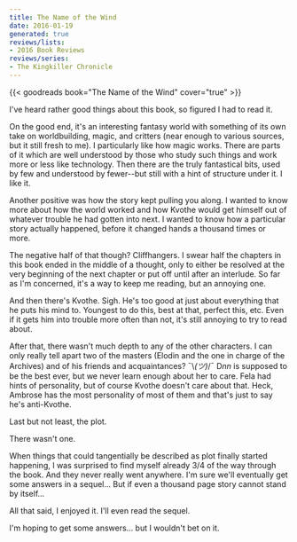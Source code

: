 ```yaml
---
title: The Name of the Wind
date: 2016-01-19
generated: true
reviews/lists:
- 2016 Book Reviews
reviews/series:
- The Kingkiller Chronicle
---
```

{{< goodreads book="The Name of the Wind" cover="true" >}}

I've heard rather good things about this book, so figured I had to read it.  

On the good end, it's an interesting fantasy world with something of its own take on worldbuilding, magic, and critters (near enough to various sources, but it still fresh to me). I particularly like how magic works. There are parts of it which are well understood by those who study such things and work more or less like technology. Then there are the truly fantastical bits, used by few and understood by fewer--but still with a hint of structure under it. I like it.  

<!--more-->

Another positive was how the story kept pulling you along. I wanted to know more about how the world worked and how Kvothe would get himself out of whatever trouble he had gotten into next. I wanted to know how a particular story actually happened, before it changed hands a thousand times or more.  

The negative half of that though? Cliffhangers. I swear half the chapters in this book ended in the middle of a thought, only to either be resolved at the very beginning of the next chapter or put off until after an interlude. So far as I'm concerned, it's a way to keep me reading, but an annoying one.  

And then there's Kvothe. Sigh. He's too good at just about everything that he puts his mind to. Youngest to do this, best at that, perfect this, etc. Even if it gets him into trouble more often than not, it's still annoying to try to read about.  

After that, there wasn't much depth to any of the other characters. I can only really tell apart two of the masters (Elodin and the one in charge of the Archives) and of his friends and acquaintances? ¯\\_(ツ)_/¯ D*nn* is supposed to be the best ever, but we never learn enough about her to care. Fela had hints of personality, but of course Kvothe doesn't care about that. Heck, Ambrose has the most personality of most of them and that's just to say he's anti-Kvothe.  

Last but not least, the plot.  

There wasn't one.  

When things that could tangentially be described as plot finally started happening, I was surprised to find myself already 3/4 of the way through the book. And they never really went anywhere. I'm sure we'll eventually get some answers in a sequel... But if even a thousand page story cannot stand by itself...  

All that said, I enjoyed it. I'll even read the sequel.  

I'm hoping to get some answers... but I wouldn't bet on it.


